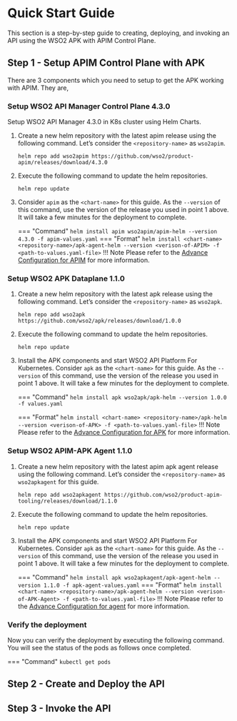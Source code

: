 # Quick Start Guide
This section is a step-by-step guide to creating, deploying, and invoking an API using the WSO2 APK with APIM Control Plane.

## Step 1 - Setup APIM Control Plane with APK

There are 3 components which you need to setup to get the APK working with APIM. They are,

### Setup WSO2 API Manager Control Plane 4.3.0

Setup WSO2 API Manager 4.3.0 in K8s cluster using Helm Charts.

1. Create a new helm repository with the latest apim release using the following command. Let’s consider the ```<repository-name>``` as ```wso2apim```.

    ```console
    helm repo add wso2apim https://github.com/wso2/product-apim/releases/download/4.3.0
    ```

2. Execute the following command to update the helm repositories.

    ```console
    helm repo update
    ```

3. Consider ```apim``` as the ```<chart-name>``` for this guide. As the ```--version``` of this command, use the version of the release you used in point 1 above. It will take a few minutes for the deployment to complete.

    === "Command"
        ```
        helm install apim wso2apim/apim-helm --version 4.3.0 -f apim-values.yaml
        ```
    === "Format"
        ```
        helm install <chart-name> <repository-name>/apk-agent-helm --version <verison-of-APIM> -f <path-to-values.yaml-file>
        ```
!!! Note
    Please refer to the [Advance Configuration for APIM](../control-plane/apim-deploy.md) for more information.

### Setup WSO2 APK Dataplane 1.1.0

1. Create a new helm repository with the latest apk release using the following command. Let’s consider the ```<repository-name>``` as ```wso2apk```.

    ```console
    helm repo add wso2apk https://github.com/wso2/apk/releases/download/1.0.0
    ```

2. Execute the following command to update the helm repositories.

    ```console
    helm repo update
    ```
   
3. Install the APK components and start WSO2 API Platform For Kubernetes. Consider ```apk``` as the ```<chart-name>``` for this guide. As the ```--version``` of this command, use the version of the release you used in point 1 above. It will take a few minutes for the deployment to complete.

    === "Command"
        ```
         helm install apk wso2apk/apk-helm --version 1.0.0 -f values.yaml
        ```
        
    === "Format"
        ```
        helm install <chart-name> <repository-name>/apk-helm --version <verison-of-APK> -f <path-to-values.yaml-file>
        ```
!!! Note
    Please refer to the [Advance Configuration for APK](../control-plane/apk-deploy.md) for more information.


### Setup WSO2 APIM-APK Agent 1.1.0

1. Create a new helm repository with the latest apim apk agent release using the following command. Let’s consider the ```<repository-name>``` as ```wso2apkagent``` for this guide.

    ```console
    helm repo add wso2apkagent https://github.com/wso2/product-apim-tooling/releases/download/1.1.0
    ```

2. Execute the following command to update the helm repositories.

    ```console
    helm repo update
    ```

3. Install the APK components and start WSO2 API Platform For Kubernetes. Consider ```apk``` as the ```<chart-name>``` for this guide. As the ```--version``` of this command, use the version of the release you used in point 1 above. It will take a few minutes for the deployment to complete.

    === "Command"
        ```
        helm install apk wso2apkagent/apk-agent-helm --version 1.1.0 -f apk-agent-values.yaml
        ```
    === "Format"
        ```
        helm install <chart-name> <repository-name>/apk-agent-helm --version <verison-of-APK-Agent> -f <path-to-values.yaml-file>
        ```
!!! Note
    Please refer to the [Advance Configuration for agent](../control-plane/apim-apk-agent-deploy.md) for more information.

### Verify the deployment

Now you can verify the deployment by executing the following command. You will see the status of the pods as follows once completed.

=== "Command"
    ```
    kubectl get pods
    ```

## Step 2 - Create and Deploy the API

## Step 3 - Invoke the API